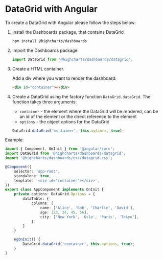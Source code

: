 DataGrid with Angular
===

To create a DataGrid with Angular please follow the steps below: <br>

1. Install the Dashboards package, that contains DataGrid

    ```bash
    npm install @highcharts/dashboards
    ```

2. Import the Dashboards package.

    ```ts
    import DataGrid from '@highcharts/dashboards/datagrid';
    ```

3. Create a HTML container.  

    Add a div where you want to render the dashboard:
    ```html
    <div id="container"></div>
    ```

4. Create a DataGrid using the factory function `DataGrid.dataGrid`. The function takes three arguments:
    - `container` - the element where the DataGrid will be rendered, can be an id of the element or the direct reference to the element
    - `options` - the object options for the DataGrid

    ```ts
    DataGrid.dataGrid('container', this.options, true);
    ```


Example:
```ts
import { Component, OnInit } from '@angular/core';
import DataGrid from '@highcharts/dashboards/datagrid';
import '@highcharts/dashboards/css/datagrid.css';

@Component({
    selector: 'app-root',
    standalone: true,
    template: '<div id="container"></div>',
})
export class AppComponent implements OnInit {
    private options: DataGrid.Options = {
        dataTable: {
            columns: {
                name: ['Alice', 'Bob', 'Charlie', 'David'],
                age: [23, 34, 45, 56],
                city: ['New York', 'Oslo', 'Paris', 'Tokyo'],
            }
        }
    }

    ngOnInit() {
        DataGrid.dataGrid('container', this.options, true);
    }
}
```

